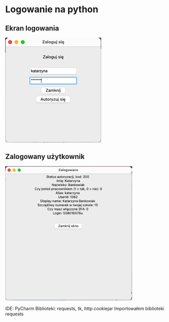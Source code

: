 # Logowanie na python

## Ekran logowania
<img src="images/logowanie.png">

## Zalogowany użytkownik
<img src="images/zalogowano.png" width="400px">

IDE: PyCharm
Biblioteki: requests, tk, http.cookiejar
Importowałem biblioteki requests
